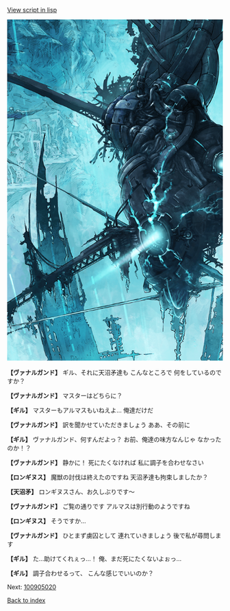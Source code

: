 [View script in lisp](../scripts/100905013.txt)

![underground_world_3.png](../images/backgrounds/underground_world_3.png)

**【ヴァナルガンド】**
ギル、それに天沼矛達も
こんなところで
何をしているのですか？

**【ヴァナルガンド】**
マスターはどちらに？

**【ギル】**
マスターもアルマスもいねえよ…
俺達だけだ

**【ヴァナルガンド】**
訳を聞かせていただきましょう
ああ、その前に

**【ギル】**
ヴァナルガンド、何すんだよっ？
お前、俺達の味方なんじゃ
なかったのか！？

**【ヴァナルガンド】**
静かに！
死にたくなければ
私に調子を合わせなさい

**【ロンギヌス】**
魔獣の討伐は終えたのですね
天沼矛達も拘束しましたか？

**【天沼矛】**
ロンギヌスさん、お久しぶりです～

**【ヴァナルガンド】**
ご覧の通りです
アルマスは別行動のようですね

**【ロンギヌス】**
そうですか…

**【ヴァナルガンド】**
ひとまず虜囚として
連れていきましょう
後で私が尋問します

**【ギル】**
た…助けてくれぇっ…！
俺、まだ死にたくないよぉっ…

**【ギル】**
調子合わせるって、
こんな感じでいいのか？

Next: [100905020](100905020.md)

[Back to index](index.md)
